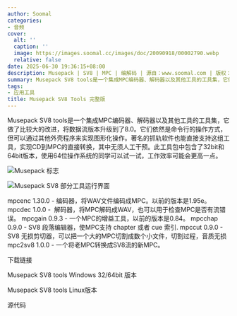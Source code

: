 ```yaml
---
author: Soomal
categories:
- 音频
cover:
  alt: ''
  caption: ''
  image: https://images.soomal.cc/images/doc/20090918/00002790.webp
  relative: false
date: 2025-06-30 19:36:15+08:00
description: Musepack | SV8 | MPC | 编解码 | 源自：www.soomal.com | 版权：整理 |  平均/总评分：00.00/0
summary: Musepack SV8 tools是一个集成MPC编码器、解码器以及其他工具的工具集，它做了比较大的改进，将数据流版本升级到了8.0。它们依然是命令行的操作方式，但可以通过其他外壳程序来实现图形化操作。著名的抓轨软件也能直接支持这组工具，实现CD到MPC的直接转换，其中无须人工干预。此工具包中包含了32bit和64bit版本，使用64位操作系统的同学可以试一试，工作效率可能会更高一点。
tags:
- 应用工具
title: Musepack SV8 Tools 完整版
---
```


Musepack SV8 tools是一个集成MPC编码器、解码器以及其他工具的工具集，它做了比较大的改进，将数据流版本升级到了8.0。它们依然是命令行的操作方式，但可以通过其他外壳程序来实现图形化操作。著名的抓轨软件也能直接支持这组工具，实现CD到MPC的直接转换，其中无须人工干预。此工具包中包含了32bit和64bit版本，使用64位操作系统的同学可以试一试，工作效率可能会更高一点。



![Musepack 标志](https://images.soomal.cc/images/doc/20090918/00002790.webp)



![Musepack SV8 部分工具运行界面](https://images.soomal.cc/images/doc/20091204/00003253.webp)



mpcenc 1.30.0 - 编码器，将WAV文件编码成MPC。以前的版本是1.95e。
mpcdec 1.0.0 -  解码器，将MPC解码成WAV，也可以用于检查MPC是否有流错误。
mpcgain 0.9.3 - 一个MPC的增益工具，以前的版本是0.84。
mpcchap 0.9.0 - SV8 段落编辑器，使MPC支持 chapter 或者 cue 索引.
mpccut 0.9.0 - SV8 无损剪切器，可以把一个大的MPC切割成数个小文件，切割过程，音质无损
mpc2sv8 1.0.0 - 一个将老MPC转换成SV8流的新MPC。



下载链接



Musepack SV8 tools Windows 32/64bit 版本

Musepack SV8 tools Linux版本

源代码